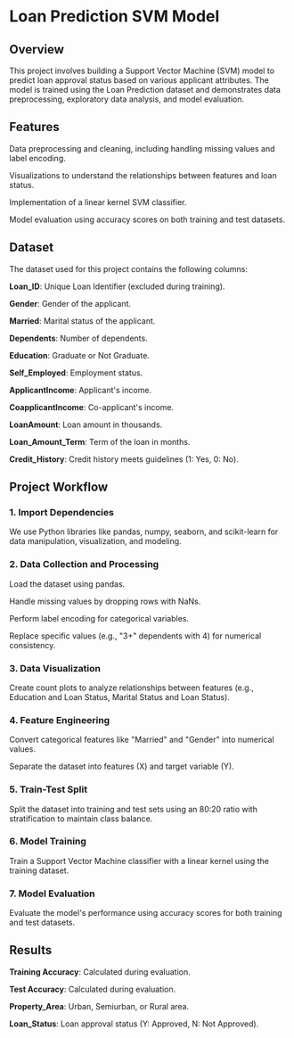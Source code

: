 # Loan Prediction SVM Model

## Overview

This project involves building a Support Vector Machine (SVM) model to predict loan approval status based on various applicant attributes. The model is trained using the Loan Prediction dataset and demonstrates data preprocessing, exploratory data analysis, and model evaluation.

## Features

Data preprocessing and cleaning, including handling missing values and label encoding.

Visualizations to understand the relationships between features and loan status.

Implementation of a linear kernel SVM classifier.

Model evaluation using accuracy scores on both training and test datasets.

## Dataset

The dataset used for this project contains the following columns:

**Loan_ID**: Unique Loan Identifier (excluded during training).

**Gender**: Gender of the applicant.

**Married**: Marital status of the applicant.

**Dependents**: Number of dependents.

**Education**: Graduate or Not Graduate.

**Self_Employed**: Employment status.

**ApplicantIncome**: Applicant's income.

**CoapplicantIncome**: Co-applicant's income.

**LoanAmount**: Loan amount in thousands.

**Loan_Amount_Term**: Term of the loan in months.

**Credit_History**: Credit history meets guidelines (1: Yes, 0: No).

## Project Workflow

### 1. Import Dependencies

We use Python libraries like pandas, numpy, seaborn, and scikit-learn for data manipulation, visualization, and modeling.

### 2. Data Collection and Processing

Load the dataset using pandas.

Handle missing values by dropping rows with NaNs.

Perform label encoding for categorical variables.

Replace specific values (e.g., "3+" dependents with 4) for numerical consistency.

### 3. Data Visualization

Create count plots to analyze relationships between features (e.g., Education and Loan Status, Marital Status and Loan Status).

### 4. Feature Engineering

Convert categorical features like "Married" and "Gender" into numerical values.

Separate the dataset into features (X) and target variable (Y).

### 5. Train-Test Split

Split the dataset into training and test sets using an 80:20 ratio with stratification to maintain class balance.

### 6. Model Training

Train a Support Vector Machine classifier with a linear kernel using the training dataset.

### 7. Model Evaluation

Evaluate the model's performance using accuracy scores for both training and test datasets.

## Results

**Training Accuracy**: Calculated during evaluation.

**Test Accuracy**: Calculated during evaluation.


**Property_Area**: Urban, Semiurban, or Rural area.

**Loan_Status**: Loan approval status (Y: Approved, N: Not Approved).
